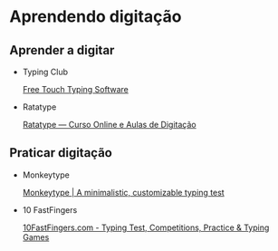 # Aprendendo digitação

## Aprender a digitar

- Typing Club
    
    [Free Touch Typing Software](https://www.typingclub.com/)
    
- Ratatype
    
    [Ratatype — Curso Online e Aulas de Digitação](https://www.ratatype.com.br/)
    

## Praticar digitação

- Monkeytype
    
    [Monkeytype | A minimalistic, customizable typing test](https://monkeytype.com/)
    
- 10 FastFingers
    
    [10FastFingers.com - Typing Test, Competitions, Practice & Typing Games](https://10fastfingers.com/)